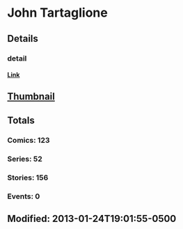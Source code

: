 # John  Tartaglione 
## Details
### detail
#### [Link](http://marvel.com/comics/creators/1529/john_tartaglione?utm_campaign=apiRef&utm_source=225578a89fc76f3d20fbffda5d17a88d)
## [Thumbnail](http://i.annihil.us/u/prod/marvel/i/mg/f/b0/4bc380feedf66.jpg)
## Totals
### Comics: 123
### Series: 52
### Stories: 156
### Events: 0
## Modified: 2013-01-24T19:01:55-0500